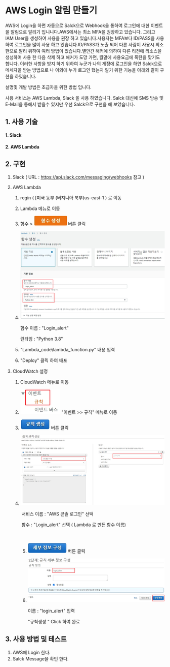 # AWS Login 알림 만들기 

AWS에 Login을 하면 자동으로 Salck으로 Webhook을 통하여 로그인에 대한 이벤트을 알림으로 알리기 입니니다.AWS에서는 최소 MFA을 권장하고 있습니다. 그리고 IAM User을 생성하여 사용을 권장 하고 있습니다.사용자는 MFA보다 ID/PASS을 사용 하여 로그인을 많이 사용 하고 있습니다.ID/PASS가 노출 되어 다른 사람이 사용시 최소한으로 알리 위하여 여러 방법이 있습니다.별안간 해커에 의하여 다른 리전에 리소스을 생성하여 사용 한 다음 삭제 하고 해커가 도망 가면,
월말에 사용요금에 폭탄을 맞기도 합니다. 이러한 사항을 방지 하기 위하여 누군가 나의 계정에 로그인을 하연 Salck으로 메세자을 받는 방법으로 나 이외에 누가 로그인 했는지 알기 위한 기능을 아래와 같이 구현을 하였습니다.

설명및 개발 방법은 초급자을 위한 방법 입니다. 

사용 서비스는 AWS Lambda, Slack 을 사용 하였습니다. Salck 대신에 SMS 방송 및 E-Mail을 통해서 받을수 있지만 우선 Salck으로 구현을 해 보았습니다.



## 1. 사용 기술

#### 	1. Slack

####     2. AWS Lambda

## 2. 구현

 1. Slack   ( URL : https://api.slack.com/messaging/webhooks   참고 )

 2. AWS Lambda

     1. regin ( [미국 동부 (버지니아 북부)us-east-1 ) 로 이동 

     2. Lambda 메뉴로 이동 

     3.  함수 > ![image-20210308084007294](./image/image-20210308084007294.png) 버튼 클릭 

     4. ![image-20210308084147918](./image/image-20210308084147918.png) 
        
        함수 이름 : "Login_alert"
        
        런타임 :  "Python 3.8"

     5. "Lambda_code\lambda_function.py" 내용 입력
     6. "Deploy" 클릭 하여 배포 

 3. CloudWatch 설정 
    1. CloudWatch 메뉴로 이동 
    
    2.  ![image-20210308085413031](./image/image-20210308085413031.png) "이벤트 >> 규칙" 메뉴로 이동 
    
    3. ![image-20210308085448374](./image/image-20210308085448374.png) 버튼 클릭 
    
    4. ![image-20210308085741258](./image/image-20210308085741258.png)
    
       
    
       ​		서비스 이름 : "AWS 콘솔 로그인"  선택
    
       ​       함수 : "Login_alert" 선택 ( Lambda 로 만든 함수 이름)
    
       ​	
    
       5. ![image-20210308093306004](./image/image-20210308093306004.png)  버튼 클릭 
       
       6. ![image-20210308093404444](./image/image-20210308093404444.png)
       
          이름 : "login_alert" 입력 
       
          "규칙생성 " Click 하여 완료 
    
## 3. 사용 방법 및 테스트
   1. AWS에 Login 한다.
   2. Salck Message을 확인 한다.






